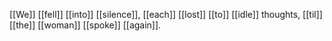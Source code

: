 [[We]] [[fell]] [[into]] [[silence]], [[each]] [[lost]] [[to]] [[idle]] thoughts, [[til]] [[the]] [[woman]] [[spoke]] [[again]]. 